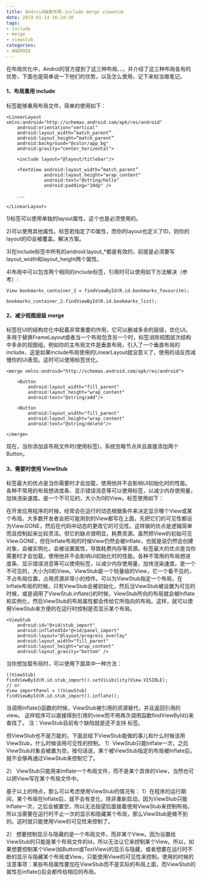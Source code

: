 ```yaml
---
title: Android抽象布局-include merge viewstub
date: 2019-01-14 16:24:38
tags:
- include
- merge
- viewstub
categories:
- ANDROID
---
```

在布局优化中，Androi的官方提到了这三种布局<include />、<merge />、<ViewStub />，并介绍了这三种布局各有的优势，下面也是简单说一下他们的优势，以及怎么使用，记下来权当做笔记。

#### 1、布局重用 include
<include />标签能够重用布局文件，简单的使用如下：

```
<LinearLayout xmlns:android="http://schemas.android.com/apk/res/android"
    android:orientation="vertical" 
    android:layout_width=”match_parent”
    android:layout_height=”match_parent”
    android:background="@color/app_bg"
    android:gravity="center_horizontal">
 
    <include layout="@layout/titlebar"/>
 
    <TextView android:layout_width=”match_parent”
              android:layout_height="wrap_content"
              android:text="@string/hello"
              android:padding="10dp" />
 
    ...
 
</LinearLayout>
```

1)<include />标签可以使用单独的layout属性，这个也是必须使用的。

2)可以使用其他属性。<include />标签若指定了ID属性，而你的layout也定义了ID，则你的layout的ID会被覆盖，解决方案。

3)在include标签中所有的android:layout_*都是有效的，前提是必须要写layout_width和layout_height两个属性。

4)布局中可以包含两个相同的include标签，引用时可以使用如下方法解决（参考）:

```
View bookmarks_container_2 = findViewById(R.id.bookmarks_favourite); 
 
bookmarks_container_2.findViewById(R.id.bookmarks_list);
```

#### 2、减少视图层级 merge
<merge/>标签在UI的结构优化中起着非常重要的作用，它可以删减多余的层级，优化UI。<merge/>多用于替换FrameLayout或者当一个布局包含另一个时，<merge/>标签消除视图层次结构中多余的视图组。例如你的主布局文件是垂直布局，引入了一个垂直布局的include，这是如果include布局使用的LinearLayout就没意义了，使用的话反而减慢你的UI表现。这时可以使用<merge/>标签优化。

```
<merge xmlns:android="http://schemas.android.com/apk/res/android">
 
    <Button
        android:layout_width="fill_parent" 
        android:layout_height="wrap_content"
        android:text="@string/add"/>
 
    <Button
        android:layout_width="fill_parent" 
        android:layout_height="wrap_content"
        android:text="@string/delete"/>
 
</merge>
```

现在，当你添加该布局文件时(使用<include />标签)，系统忽略<merge />节点并且直接添加两个Button。

#### 3、需要时使用 ViewStub
<ViewStub />标签最大的优点是当你需要时才会加载，使用他并不会影响UI初始化时的性能。各种不常用的布局想进度条、显示错误消息等可以使用<ViewStub />标签，以减少内存使用量，加快渲染速度。<ViewStub />是一个不可见的，大小为0的View。<ViewStub />标签使用如下：

在开发应用程序的时候，经常会在运行时动态根据条件来决定显示哪个View或某个布局。大多数开发者会把可能用到的View都写在上面，先把它们的可见性都设为View.GONE，然后在代码中动态的更改它的可见性。这样做的优点是逻辑简单而且控制起来比较灵活。但它的缺点很明显，耗费资源。虽然把View的初始可见View.GONE，但在Inflate布局的时候View仍然会被Inflate，也就是说仍然会创建对象，会被实例化，会被设置属性，导致耗费内存等资源。标签最大的优点是当你需要时才会加载，使用他并不会影响UI初始化时的性能。各种不常用的布局想进度条、显示错误消息等可以使用标签，以减少内存使用量，加快渲染速度。是一个不可见的，大小为0的View。ViewStub是一个轻量级的View，它一个看不见的，不占布局位置，占用资源非常小的控件。可以为ViewStub指定一个布局，在Inflate布局的时候，只有ViewStub会被初始化，然后当ViewStub被设置为可见的时候，或是调用了ViewStub.inflate()的时候，ViewStub所向的布局就会被Inflate和实例化，然后ViewStub的布局属性都会传给它所指向的布局。这样，就可以使用ViewStub来方便的在运行时控制是否显示某个布局。

```
<ViewStub
    android:id="@+id/stub_import"
    android:inflatedId="@+id/panel_import"
    android:layout="@layout/progress_overlay"
    android:layout_width="fill_parent"
    android:layout_height="wrap_content"
    android:layout_gravity="bottom" />
```

当你想加载布局时，可以使用下面其中一种方法：

```
((ViewStub) findViewById(R.id.stub_import)).setVisibility(View.VISIBLE);
// or
View importPanel = ((ViewStub) findViewById(R.id.stub_import)).inflate();
```

当调用inflate()函数的时候，ViewStub被引用的资源替代，并且返回引用的view。 这样程序可以直接得到引用的view而不用再次调用函数findViewById()来查找了。
注：ViewStub目前有个缺陷就是还不支持 <merge /> 标签。

但ViewStub也不是万能的，下面总结下ViewStub能做的事儿和什么时候该用ViewStub，什么时候该用可见性的控制。
1）ViewStub只能Inflate一次，之后ViewStub对象会被置为空。按句话说，某个被ViewStub指定的布局被Inflate后，就不会够再通过ViewStub来控制它了。

2） ViewStub只能用来Inflate一个布局文件，而不是某个具体的View，当然也可以把View写在某个布局文件中。

基于以上的特点，那么可以考虑使用ViewStub的情况有：
1）在程序的运行期间，某个布局在Inflate后，就不会有变化，除非重新启动。因为ViewStub只能Inflate一次，之后会被置空，所以无法指望后面接着使用ViewStub来控制布局。所以当需要在运行时不止一次的显示和隐藏某个布局，那么ViewStub是做不到的。这时就只能使用View的可见性来控制了。

2） 想要控制显示与隐藏的是一个布局文件，而非某个View。因为设置给ViewStub的只能是某个布局文件的Id，所以无法让它来控制某个View。所以，如果想要控制某个View(如Button或TextView)的显示与隐藏，或者想要在运行时不断的显示与隐藏某个布局或View，只能使用View的可见性来控制。使用的时候的注意事项：某些布局属性要加在ViewStub而不是实际的布局上面，而ViewStub的属性在inflate()后会都传给相应的布局。
